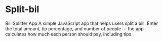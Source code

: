 # Split-bil
Bill Splitter App A simple JavaScript app that helps users split a bill. Enter the total amount, tip percentage, and number of people — the app calculates how much each person should pay, including tips.
